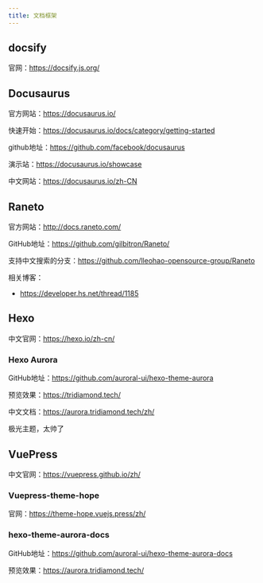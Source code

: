 ```yaml
---
title: 文档框架
---
```


## docsify

官网：<https://docsify.js.org/>

## Docusaurus

官方网站：<https://docusaurus.io/>

快速开始：<https://docusaurus.io/docs/category/getting-started>

github地址：<https://github.com/facebook/docusaurus>

演示站：<https://docusaurus.io/showcase>

中文网站：<https://docusaurus.io/zh-CN>

## Raneto

官方网站：<http://docs.raneto.com/>

GitHub地址：<https://github.com/gilbitron/Raneto/>

支持中文搜索的分支：<https://github.com/lleohao-opensource-group/Raneto>

相关博客：

- <https://developer.hs.net/thread/1185>

## Hexo

中文官网：<https://hexo.io/zh-cn/>

### Hexo Aurora

GitHub地址：<https://github.com/auroral-ui/hexo-theme-aurora>

预览效果：<https://tridiamond.tech/>

中文文档：<https://aurora.tridiamond.tech/zh/>

极光主题，太帅了

## VuePress

中文官网：<https://vuepress.github.io/zh/>

### Vuepress-theme-hope

官网：<https://theme-hope.vuejs.press/zh/>

### hexo-theme-aurora-docs

GitHub地址：<https://github.com/auroral-ui/hexo-theme-aurora-docs>

预览效果：<https://aurora.tridiamond.tech/>